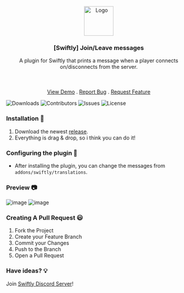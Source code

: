 <br/>
<p align="center">
  <a href="https://github.com/moongetsu/swiftly_joinleave">
    <img src="https://media.discordapp.net/attachments/979452783466000466/1168236894652469248/Swiftly_Logo.png?ex=6575f264&is=65637d64&hm=dd2834983bebeab98d7febd44bb3bd20e9aded13ecefac63cc990b222a9d9e9e&=&format=webp&quality=lossless&width=468&height=468" alt="Logo" width="80" height="80">
  </a>

  <h3 align="center">[Swiftly] Join/Leave messages</h3>

  <p align="center">
    A plugin for Swiftly that prints a message when a player connects on/disconnects from the server.
    <br/>
    <br/>
    <br/>
    <br/>
    <a href="https://github.com/moongetsu/swiftly_joinleave">View Demo</a>
    .
    <a href="https://github.com/moongetsu/swiftly_joinleave/issues">Report Bug</a>
    .
    <a href="https://github.com/moongetsu/swiftly_joinleave/issues">Request Feature</a>
  </p>
</p>

![Downloads](https://img.shields.io/github/downloads/moongetsu/swiftly_joinleave/total) ![Contributors](https://img.shields.io/github/contributors/moongetsu/swiftly_joinleave?color=dark-green) ![Issues](https://img.shields.io/github/issues/moongetsu/swiftly_joinleave) ![License](https://img.shields.io/github/license/moongetsu/swiftly_joinleave) 

### Installation 👀

1. Download the newest [release](https://github.com/moongetsu/swiftly_joinleave/releases).
2. Everything is drag & drop, so i think you can do it!

### Configuring the plugin 🧐

* After installing the plugin, you can change the messages from `addons/swiftly/translations`.

### Preview 📷
![image](https://github.com/moongetsu/swiftly_joinleave/assets/111883135/1fc16dfd-43bf-4071-aa5c-6c6c0e9e1cb2)
![image](https://github.com/moongetsu/swiftly_joinleave/assets/111883135/67ad3a3f-9146-4a17-b508-3985dc59a272)


### Creating A Pull Request 😃

1. Fork the Project
2. Create your Feature Branch
3. Commit your Changes
4. Push to the Branch
5. Open a Pull Request

### Have ideas? 💡
Join [Swiftly Discord Server](https://discord.gg/ESKNDx2CNB)!
